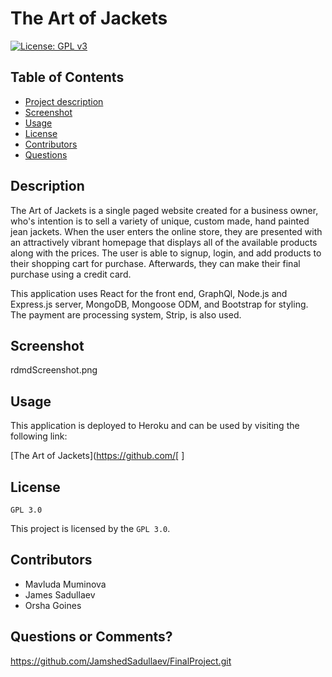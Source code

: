  # The Art of Jackets

 [![License: GPL v3](https://img.shields.io/badge/License-GPLv3-blue.svg)](https://www.gnu.org/licenses/gpl-3.0)

 ## Table of Contents
 
 - [Project description](#Description)
 - [Screenshot](#Screenshot)
 - [Usage](#Usage)
 - [License](#License)
 - [Contributors](#Contributors)
 - [Questions](#Questions)

 ## Description
 
The Art of Jackets is a single paged website created for a business owner, who's intention is to sell a variety of unique, custom made, hand painted jean jackets. 
When the user enters the online store, they are presented with an attractively vibrant homepage that displays all of the available products along with the prices. The user is able to signup, login, and add products to their shopping cart for purchase.  Afterwards, they can make their final purchase using a credit card.   

This application uses React for the front end, GraphQl, Node.js and Express.js server, MongoDB,
Mongoose ODM, and Bootstrap for styling. The payment are processing system, Strip, is also used.

## Screenshot

rdmdScreenshot.png

 ## Usage
  
This application is deployed to Heroku and can be used by visiting the following link:
  
 [The Art of Jackets](https://github.com/[  ]
  
## License
 `GPL 3.0`

 This project is licensed by the `GPL 3.0`.
 
## Contributors 

 - Mavluda Muminova
 - James Sadullaev
 - Orsha Goines

## Questions or Comments?
 
  https://github.com/JamshedSadullaev/FinalProject.git 

